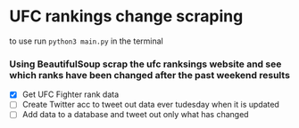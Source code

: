 # UFC rankings change scraping 
to use run `python3 main.py` in the terminal 
### Using BeautifulSoup scrap the ufc ranksings website and see which ranks have been changed after the past weekend results
- [X] Get UFC Fighter rank data
- [ ] Create Twitter acc to tweet out data ever tudesday when it is updated
- [ ] Add data to a database and tweet out only what has changed 
